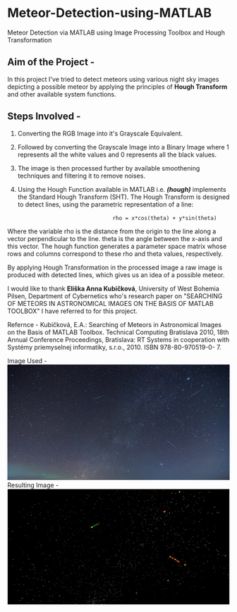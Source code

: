 # Meteor-Detection-using-MATLAB
Meteor Detection via MATLAB using Image Processing Toolbox and Hough Transformation
## Aim of the Project - 
In this project I've tried to detect meteors using various night sky images depicting a possible meteor by applying the principles of **Hough Transform** and other available system functions.

## Steps Involved - 
1) Converting the RGB Image into it's Grayscale Equivalent.
2) Followed by converting the Grayscale Image into a Binary Image where 1 represents all the white values and 0 represents all the black values. 
3) The image is then processed further by available smoothening techniques and filtering it to remove noises.
4) Using the Hough Function available in MATLAB i.e. ***(hough)*** implements the Standard Hough Transform (SHT). The Hough Transform is designed to detect lines, using the parametric representation of a line:

                                     rho = x*cos(theta) + y*sin(theta)

  Where the variable rho is the distance from the origin to the line along a vector perpendicular to the line. theta is the angle between the x-axis and this vector. The hough       function generates a parameter space matrix whose rows and columns correspond to these rho and theta values, respectively.

  By applying Hough Transformation in the processed image a raw image is produced with detected lines, which gives us an idea of a possible meteor.
  
I would like to thank **Eliška Anna Kubičková**, University of West Bohemia Pilsen, Department of Cybernetics who's research paper on "SEARCHING OF METEORS IN ASTRONOMICAL IMAGES ON THE BASIS OF MATLAB TOOLBOX" I have referred to for this project.

Refernce -  Kubičková, E.A.: Searching of Meteors in Astronomical
Images on the Basis of MATLAB Toolbox. Technical Computing
Bratislava 2010, 18th Annual Conference Proceedings,
Bratislava: RT Systems in cooperation with Systémy
priemyselnej informatiky, s.r.o., 2010. ISBN 978-80-970519-0-
7.

Image Used - 
![image used](https://github.com/souvik0306/Meteor-Detection-using-MATLAB/blob/master/meteor.jpg?raw=true)
Resulting Image -
![image used](https://github.com/souvik0306/Meteor-Detection-using-MATLAB/blob/master/Result_image1.png?raw=true)
